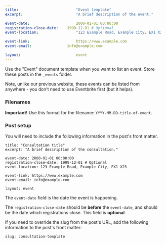 ```yaml
---
title:  						"Event template"
excerpt:	  					"A brief description of the event."

event-date: 					2000-01-01 00:00:00
registration-close-date: 	1999-12-01 # Optional
event-location: 				"123 Example Road, Example City, EX1 X23"

event-link: 					https://www.example.com
event-email: 				info@example.com

layout: 						event
---
```


Use the "Event" document template when you want to list an event. Store these posts in the `_events` folder.

Note, unlike our previous website, these events can be listed from anywhere - you don't need to use Eventbrite first (but it helps).

### Filenames

**Important!** Use this format for the filename: `YYYY-MM-DD-title-of-event`.

### Post setup

You will need to include the following information in the post's front matter.

``` liquid
title: "Consultation title"
excerpt: "A brief description of the consultation."

event-date: 2000-01-01 00:00:00
registration-close-date: 1999-12-01 # Optional
event-location: 123 Example Road, Example City, EX1 X23

event-link: https://www.example.com
event-email: info@example.com

layout: event
```

The `event-date` field is the date the event is happening.

The `registration-close-date` should be **before** the `event-date`, and should be the date which registrations close. This field is **optional**

If you need to override the slug from the post's URL, add the following information to the post's front matter:

``` liquid
slug: consultation-template
```